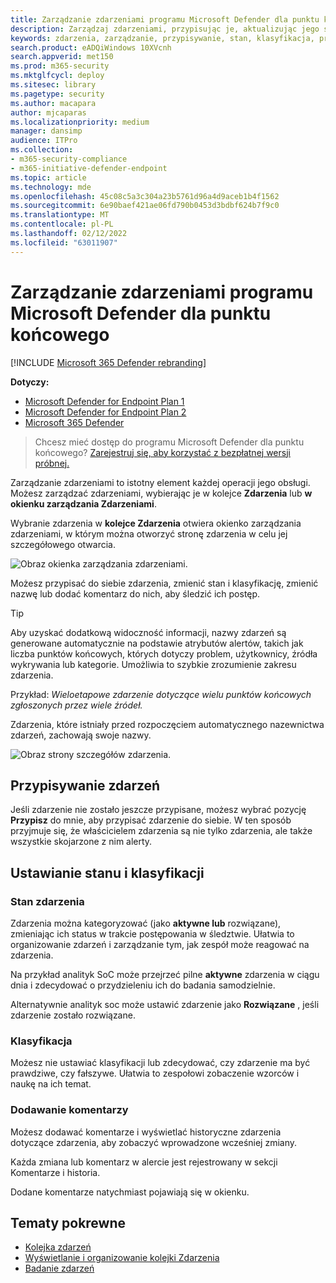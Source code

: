```yaml
---
title: Zarządzanie zdarzeniami programu Microsoft Defender dla punktu końcowego
description: Zarządzaj zdarzeniami, przypisując je, aktualizując jego stan lub ustawiając jego klasyfikację.
keywords: zdarzenia, zarządzanie, przypisywanie, stan, klasyfikacja, prawdziwy alert, alert fałsz
search.product: eADQiWindows 10XVcnh
search.appverid: met150
ms.prod: m365-security
ms.mktglfcycl: deploy
ms.sitesec: library
ms.pagetype: security
ms.author: macapara
author: mjcaparas
ms.localizationpriority: medium
manager: dansimp
audience: ITPro
ms.collection:
- m365-security-compliance
- m365-initiative-defender-endpoint
ms.topic: article
ms.technology: mde
ms.openlocfilehash: 45c08c5a3c304a23b5761d96a4d9aceb1b4f1562
ms.sourcegitcommit: 6e90baef421ae06fd790b0453d3bdbf624b7f9c0
ms.translationtype: MT
ms.contentlocale: pl-PL
ms.lasthandoff: 02/12/2022
ms.locfileid: "63011907"
---
```

# <a name="manage-microsoft-defender-for-endpoint-incidents"></a>Zarządzanie zdarzeniami programu Microsoft Defender dla punktu końcowego

[!INCLUDE [Microsoft 365 Defender rebranding](../../includes/microsoft-defender.md)]


**Dotyczy:**
- [Microsoft Defender for Endpoint Plan 1](https://go.microsoft.com/fwlink/p/?linkid=2154037)
- [Microsoft Defender for Endpoint Plan 2](https://go.microsoft.com/fwlink/p/?linkid=2154037)
- [Microsoft 365 Defender](https://go.microsoft.com/fwlink/?linkid=2118804)

> Chcesz mieć dostęp do programu Microsoft Defender dla punktu końcowego? [Zarejestruj się, aby korzystać z bezpłatnej wersji próbnej.](https://signup.microsoft.com/create-account/signup?products=7f379fee-c4f9-4278-b0a1-e4c8c2fcdf7e&ru=https://aka.ms/MDEp2OpenTrial?ocid=docs-wdatp-exposedapis-abovefoldlink)

Zarządzanie zdarzeniami to istotny element każdej operacji jego obsługi. Możesz zarządzać zdarzeniami, wybierając je w kolejce **Zdarzenia** lub **w okienku zarządzania Zdarzeniami**. 


Wybranie zdarzenia w **kolejce Zdarzenia** otwiera okienko zarządzania zdarzeniami,  w którym można otworzyć stronę zdarzenia w celu jej szczegółowego otwarcia.


![Obraz okienka zarządzania zdarzeniami.](images/atp-incidents-mgt-pane-updated.png)

Możesz przypisać do siebie zdarzenia, zmienić stan i klasyfikację, zmienić nazwę lub dodać komentarz do nich, aby śledzić ich postęp.

> [!TIP]
> Aby uzyskać dodatkową widoczność informacji, nazwy zdarzeń są generowane automatycznie na podstawie atrybutów alertów, takich jak liczba punktów końcowych, których dotyczy problem, użytkownicy, źródła wykrywania lub kategorie. Umożliwia to szybkie zrozumienie zakresu zdarzenia.
>
> Przykład: *Wieloetapowe zdarzenie dotyczące wielu punktów końcowych zgłoszonych przez wiele źródeł.*
>
> Zdarzenia, które istniały przed rozpoczęciem automatycznego nazewnictwa zdarzeń, zachowają swoje nazwy.
>


![Obraz strony szczegółów zdarzenia.](images/atp-incident-details-updated.png)

## <a name="assign-incidents"></a>Przypisywanie zdarzeń
Jeśli zdarzenie nie zostało jeszcze przypisane, możesz wybrać pozycję **Przypisz** do mnie, aby przypisać zdarzenie do siebie. W ten sposób przyjmuje się, że właścicielem zdarzenia są nie tylko zdarzenia, ale także wszystkie skojarzone z nim alerty.

## <a name="set-status-and-classification"></a>Ustawianie stanu i klasyfikacji
### <a name="incident-status"></a>Stan zdarzenia
Zdarzenia można kategoryzować (jako **aktywne lub** rozwiązane), zmieniając ich status w trakcie postępowania w śledztwie. Ułatwia to organizowanie zdarzeń i zarządzanie tym, jak zespół może reagować na zdarzenia.

Na przykład analityk SoC może przejrzeć pilne **aktywne** zdarzenia w ciągu dnia i zdecydować o przydzieleniu ich do badania samodzielnie.

Alternatywnie analityk soc może ustawić zdarzenie jako **Rozwiązane** , jeśli zdarzenie zostało rozwiązane. 

### <a name="classification"></a>Klasyfikacja
Możesz nie ustawiać klasyfikacji lub zdecydować, czy zdarzenie ma być prawdziwe, czy fałszywe. Ułatwia to zespołowi zobaczenie wzorców i naukę na ich temat.

### <a name="add-comments"></a>Dodawanie komentarzy
Możesz dodawać komentarze i wyświetlać historyczne zdarzenia dotyczące zdarzenia, aby zobaczyć wprowadzone wcześniej zmiany.

Każda zmiana lub komentarz w alercie jest rejestrowany w sekcji Komentarze i historia.

Dodane komentarze natychmiast pojawiają się w okienku.



## <a name="related-topics"></a>Tematy pokrewne
- [Kolejka zdarzeń](/microsoft-365/security/defender-endpoint/view-incidents-queue)
- [Wyświetlanie i organizowanie kolejki Zdarzenia](view-incidents-queue.md)
- [Badanie zdarzeń](investigate-incidents.md)
